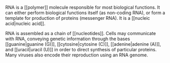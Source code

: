 RNA is a [[polymer]] molecule responsible for most biological functions. It can either perform biological functions itself (as non-coding RNA), or form a template for production of proteins (messenger RNA). It is a [[nucleic acid|nucleic acid]].

RNA is assembled as a chain of [[nucleotides]]. Cells may communicate with RNA, conveying genetic information through the bases [[guanine|guanine (G)]], [[cytosine|cytosine (C)]], [[adenine|adenine (A)]], and [[uracil|uracil (U)]] in order to direct synthesis of particular proteins. Many viruses also encode their reproduction using an RNA genome.
